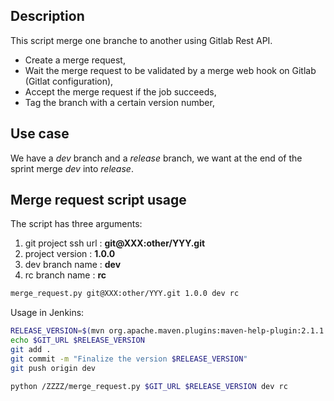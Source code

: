 ## Description
This script merge one branche to another using Gitlab Rest API.
* Create a merge request,
* Wait the merge request to be validated by a merge web hook on Gitlab (Gitlat configuration),
* Accept the merge request if the job succeeds,
* Tag the branch with a certain version number,

## Use case
We have a *dev* branch and a *release* branch, we want at the end of the sprint merge *dev* into *release*.

## Merge request script usage

The script has three arguments:
1. git project ssh url : **git@XXX:other/YYY.git**
1. project version : **1.0.0**
1. dev branch name : **dev**
1. rc branch name : **rc**

```bash
merge_request.py git@XXX:other/YYY.git 1.0.0 dev rc
```

Usage in Jenkins:

```bash
RELEASE_VERSION=$(mvn org.apache.maven.plugins:maven-help-plugin:2.1.1:evaluate -Dexpression=project.version | grep -v '\[')
echo $GIT_URL $RELEASE_VERSION
git add .
git commit -m "Finalize the version $RELEASE_VERSION"
git push origin dev

python /ZZZZ/merge_request.py $GIT_URL $RELEASE_VERSION dev rc
```
